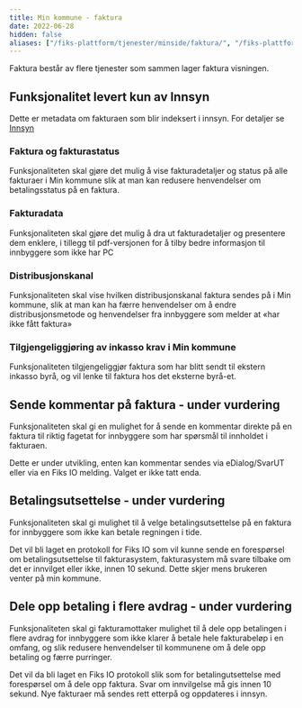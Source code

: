 ```yaml
---
title: Min kommune - faktura
date: 2022-06-28
hidden: false
aliases: ["/fiks-plattform/tjenester/minside/faktura/", "/fiks-plattform/tjenester/minkommune/faktura"]
---
```


Faktura består av flere tjenester som sammen lager faktura visningen.

## Funksjonalitet levert kun av Innsyn
Dette er metadata om fakturaen som blir indeksert i innsyn. For detaljer se  [Innsyn](/fiks-plattform/tjenester/innsyn/)

### Faktura og fakturastatus 
Funksjonaliteten skal gjøre det mulig å vise fakturadetaljer og status på alle fakturaer i Min kommune slik at man kan redusere henvendelser om betalingsstatus på en faktura. 

### Fakturadata 
Funksjonaliteten skal gjøre det mulig å dra ut fakturadetaljer og presentere dem enklere, i tillegg til pdf-versjonen for å tilby bedre informasjon til innbyggere som ikke har PC 

### Distribusjonskanal 
Funksjonaliteten skal vise hvilken distribusjonskanal faktura sendes på i Min kommune, slik at man kan ha færre henvendelser om å endre distribusjonsmetode og henvendelser fra innbyggere som melder at «har ikke fått faktura» 

### Tilgjengeliggjøring av inkasso krav i Min kommune
Funksjonaliteten tilgjengeliggjør faktura som har blitt sendt til ekstern inkasso byrå, og vil lenke til faktura hos det eksterne byrå-et.

## Sende kommentar på faktura - under vurdering 
Funksjonaliteten skal gi en mulighet for å sende en kommentar direkte på en faktura til riktig fagetat for innbyggere som har spørsmål til innholdet i fakturaen.

Dette er under utvikling, enten kan kommentar sendes via eDialog/SvarUT eller via en Fiks IO melding. Valget er ikke tatt enda.
 
## Betalingsutsettelse - under vurdering
Funksjonaliteten skal gi mulighet til å velge betalingsutsettelse på en faktura for innbyggere som ikke kan betale regningen i tide.

Det vil bli laget en protokoll for Fiks IO som vil kunne sende en forespørsel om betalingsutsettelse til fakturasystem, fakturasystem må svare tilbake om det er innvilget eller ikke, innen 10 sekund. Dette skjer mens brukeren venter på min kommune. 

## Dele opp betaling i flere avdrag - under vurdering

Funksjonaliteten skal gi fakturamottaker mulighet til å dele opp betalingen i flere avdrag for innbyggere som ikke klarer å betale hele fakturabeløp i en omfang, og slik redusere henvendelser til kommunene om å dele opp betaling og færre purringer.

Det vil da bli laget en Fiks IO protokoll slik som for betalingutsettelse med forespørsel om å dele opp faktura. Svar om innvilgelse må gis innen 10 sekund. Nye fakturaer må sendes rett etterpå og oppdateres i innsyn.  
